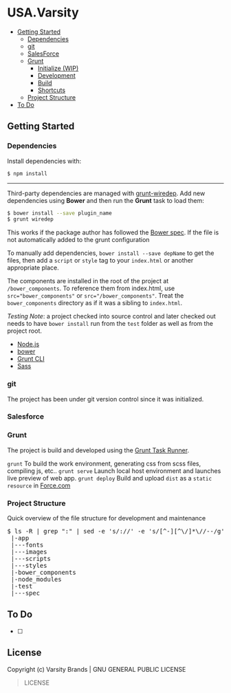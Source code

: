 # USA.Varsity

<!-- MarkdownTOC -->
- [Getting Started](#getting-started)
  - [Dependencies](#dependencies)
  - [git](#git)
  - [SalesForce](#salesforce)
  - [Grunt](#grunt)
    - [Initialize (WIP)](#initialize-wip)
    - [Development](#development)
    - [Build](#build)
    - [Shortcuts](#shortcuts)
  - [Project Structure](#project-structure)
- [To Do](#to-do)
<!-- /MarkdownTOC -->

## Getting Started

### Dependencies

Install dependencies with:

```sh
$ npm install
```
---

Third-party dependencies are managed with [grunt-wiredep](https://github.com/stephenplusplus/grunt-wiredep). Add new dependencies using **Bower** and then run the **Grunt** task to load them:

```sh
$ bower install --save plugin_name
$ grunt wiredep
```

This works if the package author has followed the [Bower spec](https://github.com/bower/bower.json-spec). If the file is not automatically added to the grunt configuration

To manually add dependencies, `bower install --save depName` to get the files, then add a `script` or `style` tag to your `index.html` or another appropriate place.

The components are installed in the root of the project at `/bower_components`. To reference them from index.html, use `src="bower_components"` or `src="/bower_components"`. Treat the `bower_components` directory as if it was a sibling to `index.html`.

*Testing Note*: a project checked into source control and later checked out needs to have `bower install` run from the `test` folder as well as from the project root.

* [Node.js](http://nodejs.org/)
* [bower](https://github.com/bower/bower)
* [Grunt CLI](https://github.com/gruntjs/grunt-cli)
* [Sass](http://sass-lang.com/install)

### git

The project has been under git version control since it was initialized.

### Salesforce

### Grunt

The project is build and developed using the [Grunt Task Runner](http://gruntjs.com/).

`grunt`         To build the work environment, generating css from scss files, compiling js, etc..
`grunt serve`   Launch local host environment and launches live preview of web app.
`grunt deploy`  Build and upload `dist` as a `static resource` in [Force.com](https://developer.force.com)

### Project Structure

Quick overview of the file structure for development and maintenance

<pre>
$ ls -R | grep ":" | sed -e 's/://' -e 's/[^-][^\/]*\//--/g' -e 's/^/   /' -e 's/-/|/'
 |-app
 |---fonts
 |---images
 |---scripts
 |---styles
 |-bower_components
 |-node_modules
 |-test
 |---spec
</pre>

## To Do

* [ ]

## License
Copyright (c) Varsity Brands | GNU GENERAL PUBLIC LICENSE

>   LICENSE